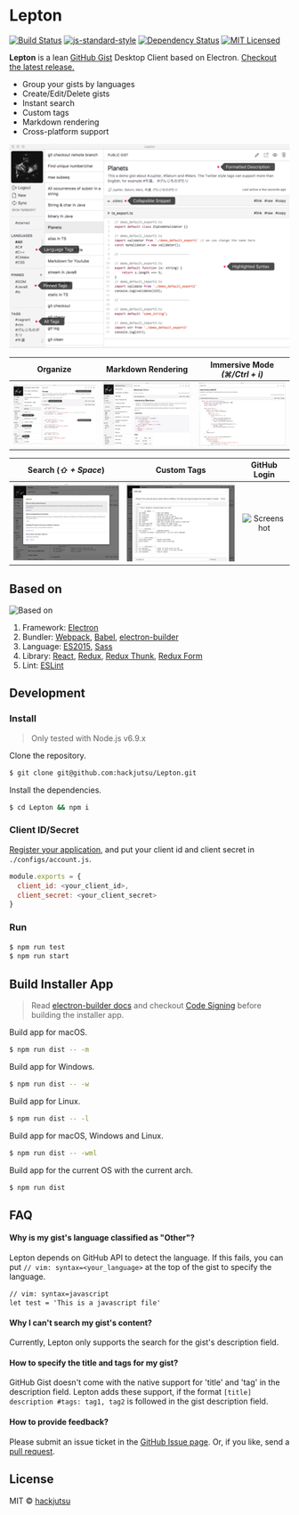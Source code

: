# Lepton

[![Build Status](https://travis-ci.org/hackjutsu/Lepton.svg?branch=master)](https://travis-ci.org/hackjutsu/Lepton)
[![js-standard-style](https://img.shields.io/badge/code%20style-standard-brightgreen.svg?style=flat)](http://standardjs.com/)
[![Dependency Status](https://david-dm.org/hackjutsu/Lepton.svg?style=flat-square)](https://david-dm.org/hackjutsu/Lepton)
[![MIT Licensed](https://img.shields.io/badge/License-MIT-blue.svg?style=flat)](https://opensource.org/licenses/MIT)


**Lepton** is a lean [GitHub Gist](https://gist.github.com/) Desktop Client based on Electron. [Checkout the latest release.](https://github.com/hackjutsu/Lepton/releases)
- Group your gists by languages
- Create/Edit/Delete gists
- Instant search
- Custom tags
- Markdown rendering
- Cross-platform support

![Screenshot](./docs/img/portfolio/stay_organized.png)

|      Organize         |  Markdown Rendering  | Immersive Mode *(⌘/Ctrl + i)* |
| :-------------:| :-----:| :-----: |
| ![Screenshot](./docs/img/portfolio/stay_organized.png) | ![Screenshot](./docs/img/portfolio/markdown.png) | ![Screenshot](./docs/img/portfolio/immersive.png)

|      Search (*⇧ + Space*)         |   Custom Tags    | GitHub Login |
| :-------------:| :-----:| :-----: |
| ![Screenshot](./docs/img/portfolio/search_bar.png) | ![Screenshot](./docs/img/portfolio/edit.png) | ![Screenshot](./docs/img/portfolio/oauth.png)

## Based on
![Based on](./docs_resource/erb-logo.png)

1. Framework: [Electron](http://electron.atom.io/)
2. Bundler: [Webpack](http://webpack.github.io/docs/), [Babel](https://babeljs.io), [electron-builder](https://github.com/electron-userland/electron-builder)
3. Language: [ES2015](https://babeljs.io/docs/learn-es2015/), [Sass](http://sass-lang.com/)
4. Library: [React](https://facebook.github.io/react/), [Redux](https://github.com/reactjs/redux), [Redux Thunk](https://github.com/gaearon/redux-thunk), [Redux Form](http://redux-form.com/)
5. Lint: [ESLint](http://eslint.org/)

## Development


### Install
>Only tested with Node.js v6.9.x

Clone the repository.
```Bash
$ git clone git@github.com:hackjutsu/Lepton.git
```
Install the dependencies.
```bash
$ cd Lepton && npm i
```

### Client ID/Secret
[Register your application](https://github.com/settings/applications/new), and put your client id and client secret in `./configs/account.js`.
```js
module.exports = {
  client_id: <your_client_id>,
  client_secret: <your_client_secret>
}
```

### Run
```bash
$ npm run test
$ npm run start
```

## Build Installer App
>Read [electron-builder docs](https://github.com/electron-userland/electron-builder#readme) and checkout [Code Signing](https://github.com/electron-userland/electron-builder#code-signing) before building the installer app.

Build app for macOS.
```bash
$ npm run dist -- -m
```
Build app for Windows.
```bash
$ npm run dist -- -w
```
Build app for Linux.
```bash
$ npm run dist -- -l
```
Build app for macOS, Windows and Linux.
```bash
$ npm run dist -- -wml
```
Build app for the current OS with the current arch.
```bash
$ npm run dist
```

## FAQ
#### Why is my gist's language classified as "Other"?
Lepton depends on GitHub API to detect the language. If this fails, you can put `// vim: syntax=<your_language>` at the top of the gist to specify the language.
```
// vim: syntax=javascript
let test = 'This is a javascript file'
```

#### Why I can't search my gist's content?
Currently, Lepton only supports the search for the gist's description field.

#### How to specify the title and tags for my gist?
GitHub Gist doesn't come with the native support for 'title' and 'tag' in the description field. Lepton adds these support, if the format `[title] description #tags: tag1, tag2` is followed in the gist description field.

#### How to provide feedback?
Please submit an issue ticket in the [GitHub Issue page](https://github.com/hackjutsu/Lepton/issues). Or, if you like, send a [pull request](https://github.com/hackjutsu/Lepton/pulls).

## License
MIT © [hackjutsu](https://github.com/hackjutsu)
